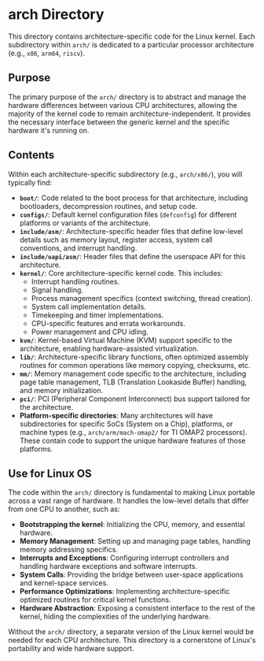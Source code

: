 # arch Directory

This directory contains architecture-specific code for the Linux kernel. Each subdirectory within `arch/` is dedicated to a particular processor architecture (e.g., `x86`, `arm64`, `riscv`).

## Purpose

The primary purpose of the `arch/` directory is to abstract and manage the hardware differences between various CPU architectures, allowing the majority of the kernel code to remain architecture-independent. It provides the necessary interface between the generic kernel and the specific hardware it's running on.

## Contents

Within each architecture-specific subdirectory (e.g., `arch/x86/`), you will typically find:

*   **`boot/`**: Code related to the boot process for that architecture, including bootloaders, decompression routines, and setup code.
*   **`configs/`**: Default kernel configuration files (`defconfig`) for different platforms or variants of the architecture.
*   **`include/asm/`**: Architecture-specific header files that define low-level details such as memory layout, register access, system call conventions, and interrupt handling.
*   **`include/uapi/asm/`**: Header files that define the userspace API for this architecture.
*   **`kernel/`**: Core architecture-specific kernel code. This includes:
    *   Interrupt handling routines.
    *   Signal handling.
    *   Process management specifics (context switching, thread creation).
    *   System call implementation details.
    *   Timekeeping and timer implementations.
    *   CPU-specific features and errata workarounds.
    *   Power management and CPU idling.
*   **`kvm/`**: Kernel-based Virtual Machine (KVM) support specific to the architecture, enabling hardware-assisted virtualization.
*   **`lib/`**: Architecture-specific library functions, often optimized assembly routines for common operations like memory copying, checksums, etc.
*   **`mm/`**: Memory management code specific to the architecture, including page table management, TLB (Translation Lookaside Buffer) handling, and memory initialization.
*   **`pci/`**: PCI (Peripheral Component Interconnect) bus support tailored for the architecture.
*   **Platform-specific directories**: Many architectures will have subdirectories for specific SoCs (System on a Chip), platforms, or machine types (e.g., `arch/arm/mach-omap2/` for TI OMAP2 processors). These contain code to support the unique hardware features of those platforms.

## Use for Linux OS

The code within the `arch/` directory is fundamental to making Linux portable across a vast range of hardware. It handles the low-level details that differ from one CPU to another, such as:

*   **Bootstrapping the kernel**: Initializing the CPU, memory, and essential hardware.
*   **Memory Management**: Setting up and managing page tables, handling memory addressing specifics.
*   **Interrupts and Exceptions**: Configuring interrupt controllers and handling hardware exceptions and software interrupts.
*   **System Calls**: Providing the bridge between user-space applications and kernel-space services.
*   **Performance Optimizations**: Implementing architecture-specific optimized routines for critical kernel functions.
*   **Hardware Abstraction**: Exposing a consistent interface to the rest of the kernel, hiding the complexities of the underlying hardware.

Without the `arch/` directory, a separate version of the Linux kernel would be needed for each CPU architecture. This directory is a cornerstone of Linux's portability and wide hardware support.
